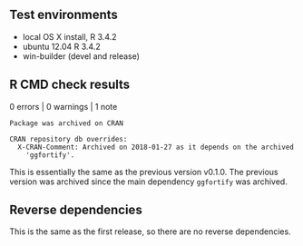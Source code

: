 ## Test environments
* local OS X install, R 3.4.2
* ubuntu 12.04 R 3.4.2
* win-builder (devel and release)

## R CMD check results

0 errors | 0 warnings | 1 note

```
Package was archived on CRAN

CRAN repository db overrides:
  X-CRAN-Comment: Archived on 2018-01-27 as it depends on the archived
    'ggfortify'.
```

This is essentially the same as the previous version v0.1.0. The previous version was archived since the main dependency `ggfortify` was archived.

## Reverse dependencies

This is the same as the first release, so there are no reverse dependencies.
